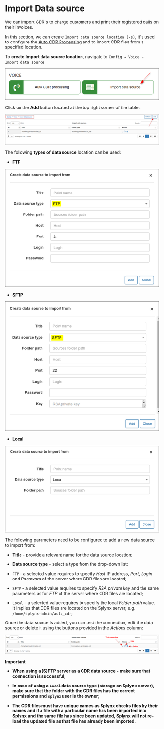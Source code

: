 Import Data source
=============

We can import CDR's to charge customers and print their registered calls on their invoices.

In this section, we can create `Import data source location (-s)`, it's used to configure the [Auto CDR Processing](configuration/voice/auto_cdr_processing/auto_cdr_processing.md) and to import CDR files from a specified location.

 To **create Import data source location**, navigate to `Config → Voice → Import data source`

 ![import data source](icon_data_source.png)

 Click on the **Add** button located at the top right corner of the table:

 ![Add](1.png)

 The following **types of data source** location can be used:

 * **FTP**

 ![Add source](add_source.png)

 * **SFTP**

  ![SFTP](9.png)

 * **Local**

 ![Add local source](local_storage.png)

The following parameters need to be configured to add a new data source to import from:

* **Title** - provide a relevant name for the data source location;

* **Data source type** - select a type from the drop-down list:

* `FTP` - a selected value requires to specify *Host* IP address, *Port*, *Login* and *Password* of the server where CDR files are located;

* `SFTP` - a selected value requires to specify *RSA private key* and the same parameters as for *FTP* of the server where CDR files are located;

* `Local` - a selected value requires to specify the local *Folder path* value. It implies that CDR files are located on the Splynx server, e.g. `/home/splynx-admin/auto_cdr`;

 Once the data source is added, you can test the connection, edit the data source or delete it using the buttons provided in the *Actions* column:

 ![list](list_of_sources.png)

 **Important**

- **When using a (S)FTP server as a CDR data source - make sure that connection is successful**;

- **In case of using a `Local` data source type (storage on Splynx server), make sure that the folder with the CDR files has the correct permissions and `splynx` user is the owner**;

- **The CDR files must have unique names as Splynx checks files by their names and if a file with a particular name has been imported into Splynx and the same file has since been updated, Splynx will not re-load the updated file as that file has already been imported**.

